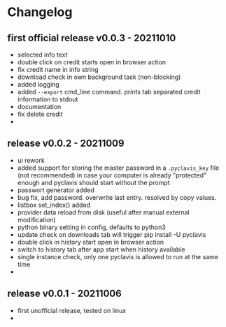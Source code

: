
# Changelog


## first official release v0.0.3 - 20211010

- selected info text 
- double click on credit starts open in browser action
- fix credit name in info string
- download check in own background task (non-blocking)
- added logging
- added `--export` cmd_line command. prints tab separated credit information to stdout
- documentation
- fix delete credit
- 


## release v0.0.2 - 20211009

- ui rework
- added support for storing the master password in a `.pyclavis_key` file 
 (not recommended) in case your computer is already "protected" enough and
 pyclavis should start without the prompt
- passwort generator added
- bug fix, add password. overwrite last entry. resolved by copy values.
- listbox set_index() added
- provider data reload from disk (useful after manual external modification)
- python binary setting in config, defaults to python3
- update check on downloads tab will trigger pip install -U pyclavis
- double click in history start open in browser action
- switch to history tab after app start when history available
- single instance check, only one pyclavis is allowed to run at the same time
- 


## release v0.0.1 - 20211006 

- first unofficial release, tested on linux
- 
